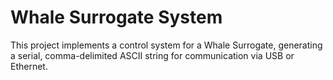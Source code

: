 # Whale Surrogate System
This project implements a control system for a Whale Surrogate, generating a serial, comma-delimited ASCII string for communication via USB or Ethernet.